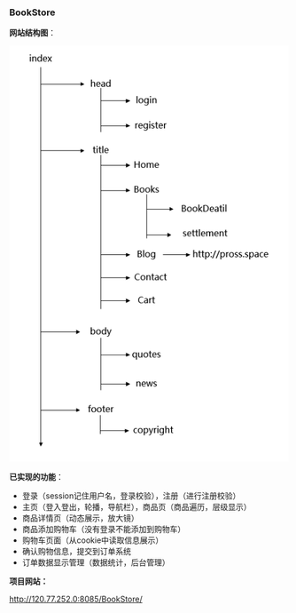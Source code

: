 ### BookStore 

**网站结构图**：

![](WebsiteStructure.png)

**已实现的功能**：

 - 登录（session记住用户名，登录校验），注册（进行注册校验）
 - 主页（登入登出，轮播，导航栏），商品页（商品遍历，层级显示）
 - 商品详情页（动态展示，放大镜）
 - 商品添加购物车（没有登录不能添加到购物车）
 - 购物车页面（从cookie中读取信息展示）
 - 确认购物信息，提交到订单系统
 - 订单数据显示管理（数据统计，后台管理）

**项目网站：**

http://120.77.252.0:8085/BookStore/